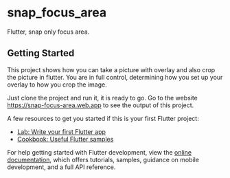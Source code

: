 # snap_focus_area

Flutter, snap only focus area.

## Getting Started

This project shows how you can take a picture with overlay and also crop the picture in flutter.
You are in full control, determining how you set up your overlay to how you crop the image.

Just clone the project and run it, it is ready to go.
Go to the website https://snap-focus-area.web.app to see the output of this project.

A few resources to get you started if this is your first Flutter project:

- [Lab: Write your first Flutter app](https://docs.flutter.dev/get-started/codelab)
- [Cookbook: Useful Flutter samples](https://docs.flutter.dev/cookbook)

For help getting started with Flutter development, view the
[online documentation](https://docs.flutter.dev/), which offers tutorials,
samples, guidance on mobile development, and a full API reference.
